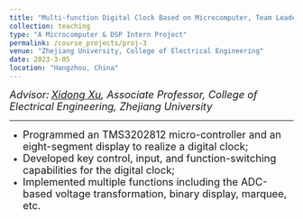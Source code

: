 ```yaml
---
title: "Multi-function Digital Clock Based on Microcomputer, Team Leader"
collection: teaching
type: "A Microcomputer & DSP Intern Project"
permalink: /course_projects/proj-3
venue: "Zhejiang University, College of Electrical Engineering"
date: 2023-3-05
location: "Hangzhou, China"
---
```







*<font size=4>Advisor:</font> [<font size=4>Xidong Xu</font>](http://ee.zju.edu.cn/2020/0609/c51919a2150927/page.htm)<font size=4>, Associate Professor, College of Electrical Engineering, Zhejiang University</font>*  

- - -  

- <font size =4>Programmed an TMS3202812 micro-controller and an eight-segment display to realize a digital clock;</font>
- <font size =4>Developed key control, input, and function-switching capabilities for the digital clock;</font>
- <font size =4>Implemented multiple functions including the ADC-based voltage transformation, binary display, marquee, etc.</font>
